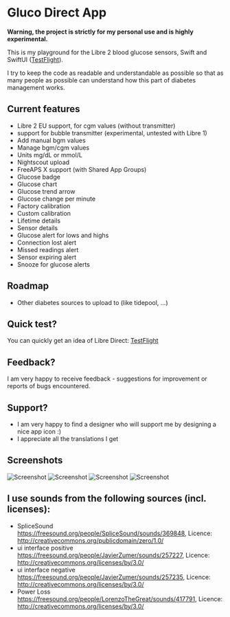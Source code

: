 # Gluco Direct App

**Warning, the project is strictly for my personal use and is highly experimental.**

This is my playground for the Libre 2 blood glucose sensors, Swift and SwiftUI ([TestFlight](https://testflight.apple.com/join/dWDt5Wme)).

I try to keep the code as readable and understandable as possible so that as many people as possible can understand how this part of diabetes management works.

## Current features
- Libre 2 EU support, for cgm values (without transmitter)
- support for bubble transmitter (experimental, untested with Libre 1)
- Add manual bgm values
- Manage bgm/cgm values
- Units mg/dL or mmol/L
- Nightscout upload
- FreeAPS X support (with Shared App Groups)
- Glucose badge
- Glucose chart
- Glucose trend arrow
- Glucose change per minute
- Factory calibration
- Custom calibration
- Lifetime details
- Sensor details
- Glucose alert for lows and highs
- Connection lost alert
- Missed readings alert
- Sensor expiring alert
- Snooze for glucose alerts

## Roadmap
- Other diabetes sources to upload to (like tidepool, ...)

## Quick test?
You can quickly get an idea of Libre Direct: [TestFlight](https://testflight.apple.com/join/dWDt5Wme)

## Feedback?
I am very happy to receive feedback - suggestions for improvement or reports of bugs encountered.

## Support?
- I am very happy to find a designer who will support me by designing a nice app icon :)
- I appreciate all the translations I get

## Screenshots
![Screenshot](/Screenshots/overview.png?raw=true)
![Screenshot](/Screenshots/list.png?raw=true)
![Screenshot](/Screenshots/calibrations.png?raw=true)
![Screenshot](/Screenshots/settings.png?raw=true)

## I use sounds from the following sources (incl. licenses):
- SpliceSound https://freesound.org/people/SpliceSound/sounds/369848, Licence: http://creativecommons.org/publicdomain/zero/1.0/
- ui interface positive https://freesound.org/people/JavierZumer/sounds/257227, Licence: http://creativecommons.org/licenses/by/3.0/
- ui interface negative https://freesound.org/people/JavierZumer/sounds/257235, Licence: http://creativecommons.org/licenses/by/3.0/
- Power Loss https://freesound.org/people/LorenzoTheGreat/sounds/417791, Licence: http://creativecommons.org/licenses/by/3.0/
